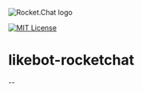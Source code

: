 ![Rocket.Chat logo](https://raw.githubusercontent.com/RocketChat/Rocket.Chat.Artwork/master/Logos/icon-circle-256.png)

[![MIT License](http://img.shields.io/badge/license-MIT-blue.svg?style=flat)](https://github.com/RocketChat/Rocket.Chat/raw/master/LICENSE)

# likebot-rocketchat
--

